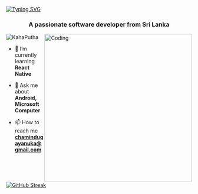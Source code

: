 <a href="https://git.io/typing-svg"><img src="https://readme-typing-svg.herokuapp.com?font=Kaushan+Script&size=40&duration=3500&pause=1000&color=447FF7&background=FFFFFF00&center=true&vCenter=true&width=650&height=55&lines=Hey%2C+It's+Chamindu+Gayanuka;I+am+a+BSE+student;I+am+from+Sri+Lanka+%F0%9F%87%B1%F0%9F%87%B0;I+am+a+learner;Please+subscribe+and+follow+me" alt="Typing SVG" /></a>
<h3 align="center">A passionate software developer from Sri Lanka</h3>
<img align="right"alt="Coding"width="400"src="https://cdn.dribbble.com/users/1162077/screenshots/3848914/programmer.gif">

<p align="left"> <img src="https://komarev.com/ghpvc/?username=ChaminduGayanuka&label=Profile%20views&color=0e75b6&style=flat" alt="KahaPutha" /> </p>

- 🌱 I’m currently learning **React Native**

- 💬 Ask me about **Android, Microsoft Computer**

- 📫 How to reach me **chamindugayanuka@gmail.com**

</p>

[![GitHub Streak](https://github-readme-streak-stats.herokuapp.com/?user=ChaminduGayanuka&theme=highcontrast)](https://github.com/ChaminduGayanuka/github-readme-streak-stats)
</div>

